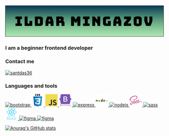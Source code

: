 ![Header](https://github.com/ildarmjs/ildarmjs/blob/main/assets/Frame%201.png)

### I am a beginner frontend developer

### Contact me 

<a href="https://t.me/ildar_sw" target="blank"><img align="center" src="https://cdn-icons-png.flaticon.com/512/3536/3536705.png" alt="santdas36" height="40" width="40" /></a>

### Languages and tools

<p align="left">
    <a href="https://getbootstrap.com" target="_blank"> <img src="https://upload.wikimedia.org/wikipedia/commons/thumb/6/61/HTML5_logo_and_wordmark.svg/640px-HTML5_logo_and_wordmark.svg.png" alt="bootstrap" width="40" height="40"/> </a>
    <a href="https://www.w3schools.com/css/" target="_blank"> <img src="https://raw.githubusercontent.com/devicons/devicon/master/icons/css3/css3-original-wordmark.svg" alt="css3" width="40" height="40"/>  <a href="https://developer.mozilla.org/en-US/docs/Web/JavaScript" target="_blank"> <img src="https://raw.githubusercontent.com/devicons/devicon/master/icons/javascript/javascript-original.svg" alt="javascript" width="40" height="40"/> <a href="https://getbootstrap.com" target="_blank"> <img src="https://raw.githubusercontent.com/devicons/devicon/master/icons/bootstrap/bootstrap-plain-wordmark.svg" alt="bootstrap" width="40" height="40"/> </a> <a href="https://expressjs.com" target="_blank"> <img src="https://upload.wikimedia.org/wikipedia/commons/thumb/d/d5/Tailwind_CSS_Logo.svg/2048px-Tailwind_CSS_Logo.svg.png" alt="express" width="40" height="40"/> </a> <a href="https://nodejs.org" target="_blank"> <img src="https://raw.githubusercontent.com/devicons/devicon/master/icons/nodejs/nodejs-original-wordmark.svg" alt="nodejs" width="40" height="40"/>
    <a href="https://nodejs.org" target="_blank"> <img src="https://upload.wikimedia.org/wikipedia/commons/thumb/d/db/Npm-logo.svg/800px-Npm-logo.svg.png" alt="nodejs" width="60" height="40"/>
    <a href="https://sass-lang.com" target="_blank"> <img src="https://raw.githubusercontent.com/devicons/devicon/master/icons/sass/sass-original.svg" alt="sass" width="40" height="40"/>
    <a href="https://sass-lang.com" target="_blank"> <img src="https://upload.wikimedia.org/wikipedia/commons/8/81/LESS_Logo.svg" alt="sass" width="60" height="40"/>
    <a href="https://reactjs.org/" target="_blank"> <img src="https://raw.githubusercontent.com/devicons/devicon/master/icons/react/react-original-wordmark.svg" alt="react" width="40" height="40"/> 
    <a href="https://www.figma.com/" target="_blank"> <img src="https://www.vectorlogo.zone/logos/figma/figma-icon.svg" alt="figma" width="40" height="40"/> 
    <a href="https://www.figma.com/" target="_blank"> <img src="https://logos-world.net/wp-content/uploads/2020/11/Adobe-Photoshop-Logo.png" alt="figma" width="60" height="40"/> 
</p>


[![Anurag's GitHub stats](https://github-readme-stats.vercel.app/api?username=ildarmjs)](https://github.com/anuraghazra/github-readme-stats)